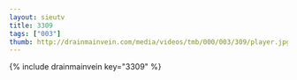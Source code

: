 ```yaml
--- 
layout: sieutv
title: 3309
tags: ["003"]
thumb: http://drainmainvein.com/media/videos/tmb/000/003/309/player.jpg
---
```

{% include drainmainvein key="3309" %} 
